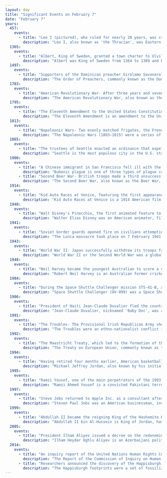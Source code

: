 ```yaml
---
layout: day
title: "Significant Events on February 7"
date: "February 7"
years:
  457:
    events:
      - title: "Leo I (pictured), who ruled for nearly 20 years, was crowned Byzantine emperor."
        description: "Leo I, also known as 'the Thracian', was Eastern Roman emperor from 457 to 474. He was a native of Dacia Aureliana near historic Thrace. He is sometimes surnamed with the epithet 'the Great', probably to distinguish him from his young grandson and co-augustus Leo II."
  1365:
    events:
      - title: "Albert, King of Sweden, granted a town charter to Ulvila, the third-oldest city in Finland."
        description: "Albert was King of Sweden from 1364 to 1389 and Duke of Mecklenburg-Schwerin from 1384 to 1412."
  1497:
    events:
      - title: "Supporters of the Dominican preacher Girolamo Savonarola collected and publicly burned thousands of vanity items such as cosmetics, art and books in Florence, Italy."
        description: "The Order of Preachers, commonly known as the Dominican Order, is a Catholic mendicant order of pontifical right that was founded in France by a Castilian priest named Dominic de Guzmán. It was approved by Pope Honorius III via the papal bull Religiosam vitam on 22 December 1216. Members of the order, who are referred to as Dominicans, generally display the letters OP after their names, standing for Ordinis Praedicatorum, meaning 'of the Order of Preachers'. Membership in the order includes friars, nuns, active sisters, and lay or secular Dominicans. More recently, there have been a growing number of associates of the religious sisters who are unrelated to the tertiaries."
  1783:
    events:
      - title: "American Revolutionary War- After three years and seven months, Spain and France abandoned their attempt to capture Gibraltar from the British."
        description: "The American Revolutionary War, also known as the Revolutionary War or American War of Independence, was an armed conflict that comprised the final eight years of the broader American Revolution, in which American Patriot forces organized as the Continental Army and commanded by George Washington defeated the British Army. The conflict was fought in North America, the Caribbean, and the Atlantic Ocean. The war ended with the Treaty of Paris (1783), which resulted in the establishment of the United States of America as an independent nation, which was recognized by Great Britain and other nations of the world."
  1795:
    events:
      - title: "The Eleventh Amendment to the United States Constitution, limiting the ability of U.S. citizens and foreign nationals to sue U.S. states in federal courts, was ratified."
        description: "The Eleventh Amendment is an amendment to the United States Constitution which was passed by Congress on March 4, 1794, and ratified by the states on February 7, 1795. The Eleventh Amendment restricts the ability of individuals to bring suit against states of which they are not citizens in federal court."
  1813:
    events:
      - title: "Napoleonic Wars- Two evenly matched frigates, the French Aréthuse and the British Amelia, battled to a stalemate (depicted) at the Îles de Los off the Guinean coast."
        description: "The Napoleonic Wars (1803–1815) were a series of conflicts fought between the French First Republic (1803–1804) and First French Empire (1804–1815) under the First Consul and Emperor of the French, Napoleon Bonaparte, and a fluctuating array of European coalitions. The wars originated in political forces arising from the French Revolution (1789–1799) and from the French Revolutionary Wars (1792–1802) and produced a period of French domination over Continental Europe. The wars are categorised as seven conflicts, five named after the coalitions that fought Napoleon, plus two named for their respective theatres- the War of the Third Coalition, War of the Fourth Coalition, War of the Fifth Coalition, War of the Sixth Coalition, War of the Seventh Coalition, the Peninsular War, and the French invasion of Russia."
  1865:
    events:
      - title: "The trustees of Seattle enacted an ordinance that expelled Native Americans from the newly incorporated town."
        description: "Seattle is the most populous city in the U.S. state of Washington and in the Pacific Northwest region of North America. With a population of 755,078 in 2023, it is the 18th-most populous city in the United States. The city is the county seat of King County, the most populous county in Washington. The Seattle metropolitan area's population is 4.02 million, making it the 15th-largest in the United States. Its growth rate of 21.1% between 2010 and 2020 made it one of the country's fastest-growing large cities."
  1900:
    events:
      - title: "A Chinese immigrant in San Francisco fell ill with the bubonic plague in the first epidemic of the disease in the continental United States."
        description: "Bubonic plague is one of three types of plague caused by the bacterium Yersinia pestis. One to seven days after exposure to the bacteria, flu-like symptoms develop. These symptoms include fever, headaches, and vomiting, as well as swollen and painful lymph nodes occurring in the area closest to where the bacteria entered the skin. Acral necrosis, the dark discoloration of skin, is another symptom. Occasionally, swollen lymph nodes, known as 'buboes', may break open."
      - title: "Second Boer War- British troops made a third unsuccessful attempt to lift the siege of Ladysmith in the Battle of Vaal Krantz."
        description: "The Second Boer War, also known as the Boer War, Transvaal War, Anglo–Boer War, or South African War, was a conflict fought between the British Empire and the two Boer republics over the Empire's influence in Southern Africa."
  1914:
    events:
      - title: "Kid Auto Races at Venice, featuring the first appearance of comedy actor Charlie Chaplin's character the Tramp, was released."
        description: "Kid Auto Races at Venice is a 1914 American film starring Charles Chaplin. It is the first film in which his 'Little Tramp' character makes an appearance before the public. The first film to be produced that featured the character was actually Mabel's Strange Predicament; it was shot a few days before Kid Auto Races but released two days after it; this film, meanwhile, was released only five days after the first film in which Chaplin appeared, Making a Living. Kid Auto Races was inducted into the National Film Registry by the Library of Congress on December 14, 2020."
  1940:
    events:
      - title: "Walt Disney's Pinocchio, the first animated feature to win a competitive Academy Award, debuted at the Center Theatre in New York City."
        description: "Walter Elias Disney was an American animator, film producer, voice actor, and entrepreneur. A pioneer of the American animation industry, he introduced several developments in the production of cartoons. As a film producer, he holds the record for most Academy Awards earned (22) and nominations (59) by an individual. He was presented with two Golden Globe Special Achievement Awards and an Emmy Award, among other honors. Several of his films are included in the National Film Registry by the Library of Congress and have also been named as some of the greatest films ever by the American Film Institute."
  1941:
    events:
      - title: "Soviet border guards opened fire on civilians attempting to cross the border from the Soviet Union to Romania near Lunca, killing several hundred people."
        description: "The Lunca massacre took place on 7 February 1941 in Northern Bukovina, when hundreds of civilians were killed when Soviet Border troops opened fire on them while they were attempting to forcefully cross the border from the Soviet Union to Romania, near the village of Lunca, now Lunka in Chernivtsi Oblast, Ukraine. Although there are no official statistics, it is estimated that about 600 people were killed as a result of the massacre."
  1943:
    events:
      - title: "World War II- Japan successfully withdrew its troops from Guadalcanal."
        description: "World War II or the Second World War was a global conflict between two coalitions- the Allies and the Axis powers. Nearly all of the world's countries participated, with many nations mobilising all resources in pursuit of total war. Tanks and aircraft played major roles, enabling the strategic bombing of cities and delivery of the first and only nuclear weapons ever used in war. World War II was the deadliest conflict in history, resulting in 70 to 85 million deaths, more than half of which were civilians. Millions died in genocides, including the Holocaust, and by massacres, starvation, and disease. After the Allied victory, Germany, Austria, Japan, and Korea were occupied, and German and Japanese leaders were tried for war crimes."
  1948:
    events:
      - title: "Neil Harvey became the youngest Australian to score a century in Test cricket."
        description: "Robert Neil Harvey is an Australian former cricketer who was a member of the Australian cricket team between 1948 and 1963, playing in 79 Test matches. He was the vice-captain of the team from 1957 until his retirement. An attacking left-handed batsman, sharp fielder and occasional off-spin bowler, Harvey was the senior batsman in the Australian team for much of the 1950s and was regarded by Wisden as the finest fielder of his era. Upon his retirement, Harvey was the second-most prolific Test run-scorer and century-maker for Australia."
  1984:
    events:
      - title: "During the Space Shuttle Challenger mission STS-41-B, astronauts Bruce McCandless II and Robert L. Stewart performed the first untethered spacewalk (pictured)."
        description: "Space Shuttle Challenger (OV-099) was a Space Shuttle orbiter manufactured by Rockwell International and operated by NASA. Named after the commanding ship of a nineteenth-century scientific expedition that traveled the world, Challenger was the second Space Shuttle orbiter to fly into space after Columbia, and launched on its maiden flight in April 1983. It was destroyed in January 1986 soon after launch in a disaster that killed all seven crewmembers aboard."
  1986:
    events:
      - title: "President of Haiti Jean-Claude Duvalier fled the country after a popular uprising, ending 28 years of one-family rule in the nation."
        description: "Jean-Claude Duvalier, nicknamed 'Baby Doc', was a Haitian dictator who inherited the President of Haiti from 1971 until he was overthrown by a popular uprising in February 1986. He succeeded his father François 'Papa Doc' Duvalier as the ruler of Haiti after his death in 1971. After assuming power, he introduced cosmetic changes to his father's regime and delegated much authority to his advisors. Thousands of Haitians were tortured and killed, and hundreds of thousands fled the country during his presidency. He maintained a notoriously lavish lifestyle while poverty among his people remained the most widespread of any country in the Western Hemisphere."
  1991:
    events:
      - title: "The Troubles- The Provisional Irish Republican Army shelled 10 Downing Street with mortars in a failed attempt to assassinate British prime minister John Major."
        description: "The Troubles were an ethno-nationalist conflict in Northern Ireland that lasted for about 30 years from the late 1960s to 1998. Also known internationally as the Northern Ireland conflict, it began in the late 1960s and is usually deemed to have ended with the Good Friday Agreement of 1998. Although the Troubles mostly took place in Northern Ireland, at times violence spilled over into parts of the Republic of Ireland, England, and mainland Europe."
  1992:
    events:
      - title: "The Maastricht Treaty, which led to the formation of the European Union, was signed by the member states of the European Communities."
        description: "The Treaty on European Union, commonly known as the Maastricht Treaty, is the foundation treaty of the European Union (EU). Concluded in 1992 between the then-twelve member states of the European Communities, it announced 'a new stage in the process of European integration' chiefly in provisions for a shared European citizenship, for the eventual introduction of a single currency, and for common foreign and security policies, and a number of changes to the European institutions and their decision taking procedures, not least a strengthening of the powers of the European Parliament and more majority voting on the Council of Ministers. Although these were seen by many to presage a 'federal Europe', key areas remained inter-governmental with national governments collectively taking key decisions. This constitutional debate continued through the negotiation of subsequent treaties, culminating in the 2007 Treaty of Lisbon."
  1994:
    events:
      - title: "Having retired four months earlier, American basketball player Michael Jordan signed a contract with the Chicago White Sox to play baseball."
        description: "Michael Jeffrey Jordan, also known by his initials MJ, is an American businessman and former professional basketball player. He played 15 seasons in the National Basketball Association (NBA) between 1984 and 2003, winning six NBA championships with the Chicago Bulls. He was integral in popularizing basketball and the NBA around the world in the 1980s and 1990s, becoming a global cultural icon. His profile on the NBA website states, 'By acclamation, Michael Jordan is the greatest basketball player of all time.'"
  1995:
    events:
      - title: "Ramzi Yousef, one of the main perpetrators of the 1993 World Trade Center bombing and the bombing of Philippine Airlines Flight 434, was arrested in Islamabad, Pakistan."
        description: "Ramzi Ahmed Yousef is a convicted Pakistani terrorist who was one of the main perpetrators and the mastermind behind the 1993 World Trade Center bombing and the bombing of Philippine Airlines Flight 434; he was also a co-conspirator in the Bojinka plot. In 1995, he was arrested by the Pakistani Inter-Services Intelligence (ISI) and U.S. Diplomatic Security Service at a guest house in Islamabad, Pakistan, while trying to set a bomb in a doll, then extradited to the United States."
  1997:
    events:
      - title: "Steve Jobs returned to Apple Inc. as a consultant after the company's acquisition of his technology startup NeXT."
        description: "Steven Paul Jobs was an American businessman, inventor, and investor best known for co-founding the technology company Apple Inc. Jobs was also the founder of NeXT and chairman and majority shareholder of Pixar. He was a pioneer of the personal computer revolution of the 1970s and 1980s, along with his early business partner and fellow Apple co-founder Steve Wozniak."
  1999:
    events:
      - title: "Abdullah II became the reigning King of the Hashemite Kingdom of Jordan following the death of his father King Hussein."
        description: "Abdullah II bin Al-Hussein is King of Jordan, having ascended the throne on 7 February 1999. He is a member of the Hashemites, who have been the reigning royal family of Jordan since 1921, and is considered a 41st-generation direct descendant of the Islamic prophet Muhammad."
  2005:
    events:
      - title: "President Ilham Aliyev issued a decree on the redenomination of Azerbaijan's currency, with 1 new manat equal to 5000 old manats."
        description: "Ilham Heydar Oghlu Aliyev is an Azerbaijani politician who has been the fourth and current president of Azerbaijan since 2003."
  2014:
    events:
      - title: "An inquiry report of the United Nations Human Rights Council found systematic and wide-ranging violations of human rights in North Korea."
        description: "The Report of the Commission of Inquiry on Human Rights in the Democratic People's Republic of Korea is the landmark document resulting from the investigations on human rights in North Korea commissioned by the United Nations Human Rights Council in 2013 and concluded in 2014."
      - title: "Researchers announced the discovery of the Happisburgh footprints in Norfolk, England, the oldest known hominid footprints outside Africa, at more than 800,000 years old."
        description: "The Happisburgh footprints were a set of fossilized hominid footprints that date to the end of the Early Pleistocene, around 850–950,000 years ago. They were discovered in May 2013 in a newly uncovered sediment layer of the Cromer Forest Bed on a beach at Happisburgh in Norfolk, England, and carefully photographed in 3D before being destroyed by the tide shortly afterwards."
---
```

